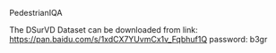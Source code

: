 PedestrianIQA 

The DSurVD Dataset can be downloaded from link: https://pan.baidu.com/s/1xdCX7YUvmCx1v_Fqbhuf1Q password: b3gr 
